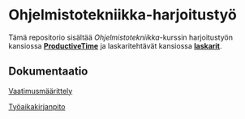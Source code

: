 # Ohjelmistotekniikka-harjoitustyö

Tämä repositorio sisältää *Ohjelmistotekniikka*-kurssin harjoitustyön kansiossa [**ProductiveTime**](ProductiveTime) ja laskaritehtävät kansiossa [**laskarit**](laskarit).

## Dokumentaatio

[Vaatimusmäärittely](ProductiveTime/dokumentointi/vaatimusmäärittely.md)

[Työaikakirjanpito](tuntikirjanpito.md)
